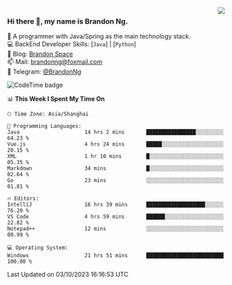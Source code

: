 <img  align="right" src="https://github-readme-stats-brandon0824.vercel.app/api/top-langs/?username=brandon0824&layout=compact">

### Hi there 👋, my name is Brandon Ng.

🌱 A programmer with Java/Spring as the main technology stack.  
💻 BackEnd Developer Skills: [`Java`] | [`Python`]  
📝 Blog: [Brandon Space](https://brandonng.tech)  
📫 Mail: brandonng@foxmail.com  
📰 Telegram: [@BrandonNg](https://t.me/BrandonNg24)  

![CodeTime badge](https://img.shields.io/endpoint?style=flat-square&url=https%3A%2F%2Fapi.codetime.dev%2Fshield%3Fid%3D128%26project%3D%26in%3D604800000)

<!--START_SECTION:waka-->
📊 **This Week I Spent My Time On** 

```text
🕑︎ Time Zone: Asia/Shanghai

💬 Programming Languages: 
Java                     14 hrs 2 mins       ████████████████░░░░░░░░░   64.23 % 
Vue.js                   4 hrs 24 mins       █████░░░░░░░░░░░░░░░░░░░░   20.15 % 
XML                      1 hr 10 mins        █░░░░░░░░░░░░░░░░░░░░░░░░   05.35 % 
Markdown                 34 mins             █░░░░░░░░░░░░░░░░░░░░░░░░   02.64 % 
Go                       23 mins             ░░░░░░░░░░░░░░░░░░░░░░░░░   01.81 % 

🔥 Editors: 
IntelliJ                 16 hrs 39 mins      ███████████████████░░░░░░   76.20 % 
VS Code                  4 hrs 59 mins       ██████░░░░░░░░░░░░░░░░░░░   22.82 % 
Notepad++                12 mins             ░░░░░░░░░░░░░░░░░░░░░░░░░   00.99 % 

💻 Operating System: 
Windows                  21 hrs 51 mins      █████████████████████████   100.00 % 
```


 Last Updated on 03/10/2023 16:16:53 UTC
<!--END_SECTION:waka-->
